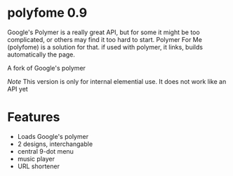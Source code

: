 polyfome 0.9
========
Google's Polymer is a really great API, but for some it might be too complicated, or others may find it too hard to start.
Polymer For Me (polyfome) is a solution for that. if used with polymer, it links, builds automatically the page.

A fork of Google's polymer

*Note* This version is only for internal elemential use. It does not work like an API yet

Features
========
+ Loads Google's polymer
+ 2 designs, interchangable
+ central 9-dot menu
+ music player
+ URL shortener

